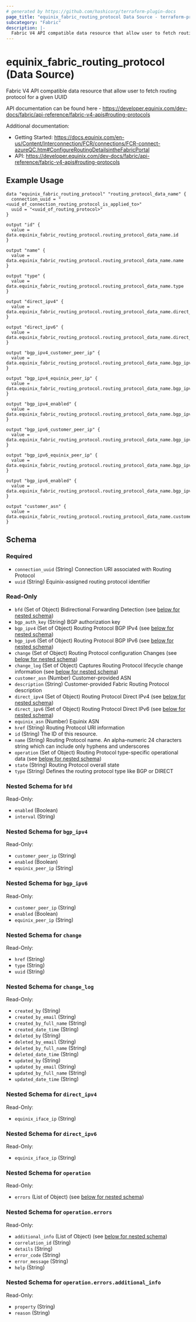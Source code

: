 ```yaml
---
# generated by https://github.com/hashicorp/terraform-plugin-docs
page_title: "equinix_fabric_routing_protocol Data Source - terraform-provider-equinix"
subcategory: "Fabric"
description: |-
  Fabric V4 API compatible data resource that allow user to fetch routing protocol for a given UUID
---
```


# equinix_fabric_routing_protocol (Data Source)

Fabric V4 API compatible data resource that allow user to fetch routing protocol for a given UUID

API documentation can be found here - https://developer.equinix.com/dev-docs/fabric/api-reference/fabric-v4-apis#routing-protocols

Additional documentation:
* Getting Started: <https://docs.equinix.com/en-us/Content/Interconnection/FCR/connections/FCR-connect-azureQC.htm#ConfigureRoutingDetailsintheFabricPortal>
* API: <https://developer.equinix.com/dev-docs/fabric/api-reference/fabric-v4-apis#routing-protocols>

## Example Usage

```hcl
data "equinix_fabric_routing_protocol" "routing_protocol_data_name" {
  connection_uuid = "<uuid_of_connection_routing_protocol_is_applied_to>"
  uuid = "<uuid_of_routing_protocol>"
}

output "id" {
  value = data.equinix_fabric_routing_protocol.routing_protocol_data_name.id
}

output "name" {
  value = data.equinix_fabric_routing_protocol.routing_protocol_data_name.name
}

output "type" {
  value = data.equinix_fabric_routing_protocol.routing_protocol_data_name.type
}

output "direct_ipv4" {
  value = data.equinix_fabric_routing_protocol.routing_protocol_data_name.direct_ipv4.0.equinix_iface_ip
}

output "direct_ipv6" {
  value = data.equinix_fabric_routing_protocol.routing_protocol_data_name.direct_ipv6.0.equinix_iface_ip
}

output "bgp_ipv4_customer_peer_ip" {
  value = data.equinix_fabric_routing_protocol.routing_protocol_data_name.bgp_ipv4.0.customer_peer_ip
}

output "bgp_ipv4_equinix_peer_ip" {
  value = data.equinix_fabric_routing_protocol.routing_protocol_data_name.bgp_ipv4.0.equinix_peer_ip
}

output "bgp_ipv4_enabled" {
  value = data.equinix_fabric_routing_protocol.routing_protocol_data_name.bgp_ipv4.0.enabled
}

output "bgp_ipv6_customer_peer_ip" {
  value = data.equinix_fabric_routing_protocol.routing_protocol_data_name.bgp_ipv6.0.customer_peer_ip
}

output "bgp_ipv6_equinix_peer_ip" {
  value = data.equinix_fabric_routing_protocol.routing_protocol_data_name.bgp_ipv6.0.equinix_peer_ip
}

output "bgp_ipv6_enabled" {
  value = data.equinix_fabric_routing_protocol.routing_protocol_data_name.bgp_ipv6.0.enabled
}

output "customer_asn" {
  value = data.equinix_fabric_routing_protocol.routing_protocol_data_name.customer_asn
}
```

<!-- schema generated by tfplugindocs -->
## Schema

### Required

- `connection_uuid` (String) Connection URI associated with Routing Protocol
- `uuid` (String) Equinix-assigned routing protocol identifier

### Read-Only

- `bfd` (Set of Object) Bidirectional Forwarding Detection (see [below for nested schema](#nestedatt--bfd))
- `bgp_auth_key` (String) BGP authorization key
- `bgp_ipv4` (Set of Object) Routing Protocol BGP IPv4 (see [below for nested schema](#nestedatt--bgp_ipv4))
- `bgp_ipv6` (Set of Object) Routing Protocol BGP IPv6 (see [below for nested schema](#nestedatt--bgp_ipv6))
- `change` (Set of Object) Routing Protocol configuration Changes (see [below for nested schema](#nestedatt--change))
- `change_log` (Set of Object) Captures Routing Protocol lifecycle change information (see [below for nested schema](#nestedatt--change_log))
- `customer_asn` (Number) Customer-provided ASN
- `description` (String) Customer-provided Fabric Routing Protocol description
- `direct_ipv4` (Set of Object) Routing Protocol Direct IPv4 (see [below for nested schema](#nestedatt--direct_ipv4))
- `direct_ipv6` (Set of Object) Routing Protocol Direct IPv6 (see [below for nested schema](#nestedatt--direct_ipv6))
- `equinix_asn` (Number) Equinix ASN
- `href` (String) Routing Protocol URI information
- `id` (String) The ID of this resource.
- `name` (String) Routing Protocol name. An alpha-numeric 24 characters string which can include only hyphens and underscores
- `operation` (Set of Object) Routing Protocol type-specific operational data (see [below for nested schema](#nestedatt--operation))
- `state` (String) Routing Protocol overall state
- `type` (String) Defines the routing protocol type like BGP or DIRECT

<a id="nestedatt--bfd"></a>
### Nested Schema for `bfd`

Read-Only:

- `enabled` (Boolean)
- `interval` (String)


<a id="nestedatt--bgp_ipv4"></a>
### Nested Schema for `bgp_ipv4`

Read-Only:

- `customer_peer_ip` (String)
- `enabled` (Boolean)
- `equinix_peer_ip` (String)


<a id="nestedatt--bgp_ipv6"></a>
### Nested Schema for `bgp_ipv6`

Read-Only:

- `customer_peer_ip` (String)
- `enabled` (Boolean)
- `equinix_peer_ip` (String)


<a id="nestedatt--change"></a>
### Nested Schema for `change`

Read-Only:

- `href` (String)
- `type` (String)
- `uuid` (String)


<a id="nestedatt--change_log"></a>
### Nested Schema for `change_log`

Read-Only:

- `created_by` (String)
- `created_by_email` (String)
- `created_by_full_name` (String)
- `created_date_time` (String)
- `deleted_by` (String)
- `deleted_by_email` (String)
- `deleted_by_full_name` (String)
- `deleted_date_time` (String)
- `updated_by` (String)
- `updated_by_email` (String)
- `updated_by_full_name` (String)
- `updated_date_time` (String)


<a id="nestedatt--direct_ipv4"></a>
### Nested Schema for `direct_ipv4`

Read-Only:

- `equinix_iface_ip` (String)


<a id="nestedatt--direct_ipv6"></a>
### Nested Schema for `direct_ipv6`

Read-Only:

- `equinix_iface_ip` (String)


<a id="nestedatt--operation"></a>
### Nested Schema for `operation`

Read-Only:

- `errors` (List of Object) (see [below for nested schema](#nestedobjatt--operation--errors))

<a id="nestedobjatt--operation--errors"></a>
### Nested Schema for `operation.errors`

Read-Only:

- `additional_info` (List of Object) (see [below for nested schema](#nestedobjatt--operation--errors--additional_info))
- `correlation_id` (String)
- `details` (String)
- `error_code` (String)
- `error_message` (String)
- `help` (String)

<a id="nestedobjatt--operation--errors--additional_info"></a>
### Nested Schema for `operation.errors.additional_info`

Read-Only:

- `property` (String)
- `reason` (String)


